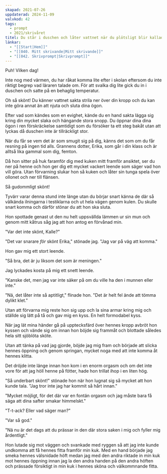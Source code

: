 ```yaml
---
skapad: 2021-07-26
uppdaterad: 2024-11-09
valvkod: 42
tags:
  - prompt
  - 2021/skrivåret
titel: Du står i duschen och låter vattnet när du plötsligt blir kallad tillbaka till verkligheten av att du känner en mjuk hand som börjar smeka din läm och när du öppnar dina ögon står granndottern där och ler
länkar:
  - "[[Start|Hem]]"
  - "[[040. Mitt skrivande|Mitt skrivande]]"
  - "[[042. Skrivprompt|Skrivprompt]]"
---
```

Puh! Vilken dag!

Inte nog med värmen, du har råkat komma lite efter i skolan eftersom du inte riktigt begrep vad läraren talade om. För att svalka dig lite gick du in i duschen och satte på en behaglig temperatur.

Oh så skönt! Du känner vattnet sakta strila ner över din kropp och du kan inte göra annat än att njuta och sluta dina ögon.

Efter vad som kändes som en evighet, kände du en hand sakta lägga sig kring din mycket slaka och hängande stora snopp. Du öppnar dina dina ögon i ren förskräckelse samtidigt som du försöker ta ett steg bakåt utan att lyckas då duschen inte är tillräckligt stor.

När du får se vem det är som smugit sig på dig, känns det som om du får resning på ingen tid alls. Grannens dotter, Erika, som går i din klass och är alltså lika gammal som dig, femton.

Då hon sitter på huk faramför dig med kuken mitt framför ansiktet, ser du ner på henne och hon ger dig ett mycket vackert leende som säger vad hon vill göra. Utan förvarning slukar hon så kuken och låter sin tunga spela över ollonet och ner till flänsen.

Så gudommligt skönt!

Tyvärr varar denna stund inte länge utan du börjar snart känna de där så välkända ilningarna i testiklarna och ut hela vägen genom kulen. Du skulle snart komma och därför stönar du att hon ska sluta.

Hon spottade genast ut den nu helt uppsvällda lämmen ur sin mun och genom mitt kåtrus såg jag att hon antog en förvånad min.

"Var det inte skönt, Kalle?"

"Det var snarare *för* skönt Erika," stönade jag. "Jag var på väg att komma."

Hon gav mig ett stort leende.

"Så bra, det är ju liksom det som är meningen."

Jag lyckades kosta på mig ett snett leende.

"Kanske det, men jag var inte säker på om du ville ha den i munnen eller inte."

"Nä, det låter inte så aptitligt," flinade hon. "Det är helt fel ände att tömma dylikt klet."

Utan att förvarna mig reste hon sig upp och la sina armar kring mig och ställde sig lätt på tå och gav mig en kyss. En helt formodabel kyss.

När jag lät mina händer gå på upptecksfärd över hennes kropp avbröt hon kyssen och vände sig om innan hon böjde sig frammåt och blottade således hela sitt sjöblöta sköte.

Utan att tänka på vad jag gjorde, böjde jag mig fram och började att slicka hennes öppning och genom springan, mycket noga med att inte komma åt hennes klitta.

Det dröjde inte länge innan hon kom i en enorm orgasm och om det inte vore för att jag höll henne på fötter, hade hon trillat ihop i en liten hög.

"Så underbart skönt!" stönade hon när hon lugnat sig så mycket att hon kunde tala. "Jag tror inte jag har kommit så hårt innan."

"Mycket möjligt, för det där var en fontän orgasm och jag måste bara få säga att dina safter smakar himmelskt."

"T-t-ack? Eller vad säger man?"

"Var så god."

"Nä nu är det dags att du prässar in den där stora saken i mig och fyller mig årdentligt."

Hon lutade sig mot väggen och svankade med ryggen så att jag inte kunde undkomma att få hennes fitta framför min kuk. Med en hand började jag smeka hennes välsnidade höft medan jag med den andra riktade in min kuk mot hennes öppning innan jag la den andra handen på den andra höften och prässade försiktigt in min kuk i hennes sköna och välkommnande fitta.